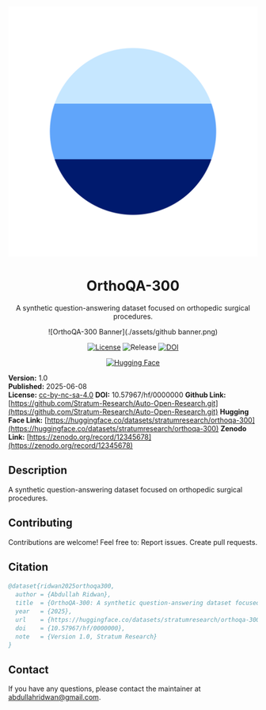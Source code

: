 <div align="center">

![OrthoQA-300 Logo](./assets/logo.png)

# OrthoQA-300
A synthetic question-answering dataset focused on orthopedic surgical procedures.

![OrthoQA-300 Banner](./assets/github banner.png)

[![License](https://img.shields.io/badge/license-cc--by--nc--sa--4.0-blue)](https://creativecommons.org/licenses/by-nc-sa/4.0/)
![Release](https://img.shields.io/badge/release-1.0-green)
[![DOI](https://img.shields.io/badge/DOI-10.57967%2Fhf%2F0000000-yellow)](https://doi.org/10.57967/hf/0000000)

[![Hugging Face](https://img.shields.io/badge/🤗%20Hugging%20Face-Datasets-orange)](https://huggingface.co/datasets/stratumresearch/orthoqa-300)


</div>

**Version:** 1.0  
**Published:** 2025-06-08  
**License:** [cc-by-nc-sa-4.0](https://creativecommons.org/licenses/by-nc-sa/4.0/)
**DOI:** 10.57967/hf/0000000
**Github Link:** [https://github.com/Stratum-Research/Auto-Open-Research.git](https://github.com/Stratum-Research/Auto-Open-Research.git)
**Hugging Face Link:** [https://huggingface.co/datasets/stratumresearch/orthoqa-300](https://huggingface.co/datasets/stratumresearch/orthoqa-300)
**Zenodo Link:** [https://zenodo.org/record/12345678](https://zenodo.org/record/12345678)

## Description
A synthetic question-answering dataset focused on orthopedic surgical procedures.

## Contributing
Contributions are welcome! Feel free to:
Report issues.
Create pull requests.

## Citation

```bibtex
@dataset{ridwan2025orthoqa300,
  author = {Abdullah Ridwan},
  title  = {OrthoQA-300: A synthetic question-answering dataset focused on orthopedic surgical procedures.},
  year   = {2025},
  url    = {https://huggingface.co/datasets/stratumresearch/orthoqa-300},
  doi    = {10.57967/hf/0000000},
  note   = {Version 1.0, Stratum Research}
}
```

## Contact
If you have any questions, please contact the maintainer at abdullahridwan@gmail.com.